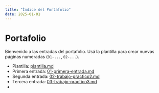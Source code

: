 ```yaml
---
title: "Índice del Portafolio"
date: 2025-01-01
---
```


# Portafolio

Bienvenido a las entradas del portafolio. Usá la plantilla para crear nuevas páginas numeradas
(`01-...`, `02-...`).

- Plantilla: [plantilla.md](plantilla.md)
- Primera entrada: [01-primera-entrada.md](01-primera-entrada.md)
- Segunda entrada: [02-trabajo-practico2.md](02-trabajo-practico2.md)
- Tercera entrada: [03-trabajo-practico3.md](03-trabajo-practico3.md)
-

